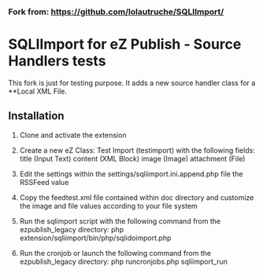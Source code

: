 ### Fork from: https://github.com/lolautruche/SQLIImport/

# SQLIImport for eZ Publish - Source Handlers tests

This fork is just for testing purpose. It adds a new source handler class for a **Local XML File.


## Installation

1. Clone and activate the extension
2. Create a new eZ Class: Test Import (testimport) with the following fields:
    title (Input Text)
    content (XML Block)
    image (Image)
    attachment (File)
3. Edit the settings within the settings/sqliimport.ini.append.php file the RSSFeed value
4. Copy the feedtest.xml file contained within doc directory and customize the image and file values according to your file system
5. Run the sqlimport script with the following command from the ezpublish_legacy directory:
    php extension/sqliimport/bin/php/sqlidoimport.php

6. Run the cronjob or launch the following command from the ezpublish_legacy directory:
    php runcronjobs.php sqliimport_run


